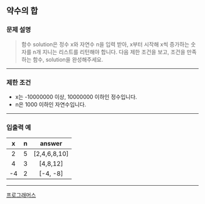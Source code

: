 ## 약수의 합


### 문제 설명
> 함수 solution은 정수 x와 자연수 n을 입력 받아, x부터 시작해 x씩 증가하는 숫자를 n개 지니는 리스트를 리턴해야 합니다. 다음 제한 조건을 보고, 조건을 만족하는 함수, solution을 완성해주세요.

---

### 제한 조건
* x는 -10000000 이상, 10000000 이하인 정수입니다. 
* n은 1000 이하인 자연수입니다.


---

### 입출력 예
| x  | n |    answer    |
|:--:|:-:|:------------:|
| 2  | 5 | [2,4,6,8,10] |
| 4  | 3 |   [4,8,12]   |
| -4 | 2 |   [-4, -8]   |
---


[프로그래머스](https://school.programmers.co.kr/learn/courses/30/lessons/12954)
